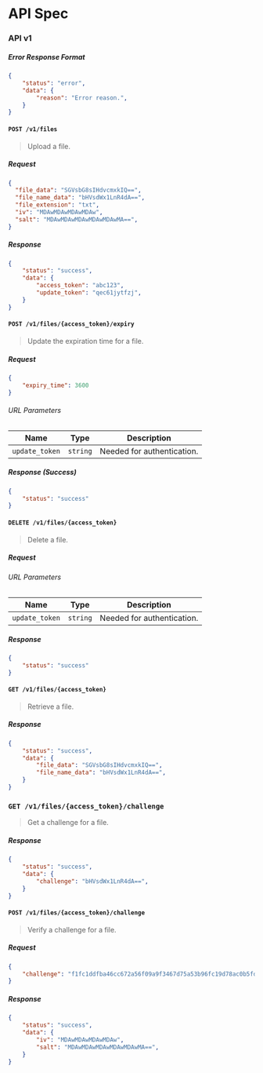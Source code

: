 # API Spec

### API v1

##### Error Response Format
```json
{
    "status": "error",
    "data": {
        "reason": "Error reason.",
    }
}
```

#### `POST /v1/files`
> Upload a file.

##### Request
```json
{
  "file_data": "SGVsbG8sIHdvcmxkIQ==",
  "file_name_data": "bHVsdWx1LnR4dA==",
  "file_extension": "txt",
  "iv": "MDAwMDAwMDAwMDAw",
  "salt": "MDAwMDAwMDAwMDAwMDAwMA==",
}
```

##### Response
```json
{
    "status": "success",
    "data": {
        "access_token": "abc123",
        "update_token": "qec61jytfzj",
    }
}
```

#### `POST /v1/files/{access_token}/expiry`
> Update the expiration time for a file.

##### Request
```json
{
    "expiry_time": 3600
}
```

###### URL Parameters

| Name           | Type     | Description                |
| -------------- | -------- | -------------------------- |
| `update_token` | `string` | Needed for authentication. |

##### Response (Success)
```json
{
    "status": "success"
}
```

#### `DELETE /v1/files/{access_token}`
> Delete a file.

##### Request

###### URL Parameters

| Name           | Type     | Description                |
| -------------- | -------- | -------------------------- |
| `update_token` | `string` | Needed for authentication. |

##### Response

```json
{
    "status": "success"
}
```

#### `GET /v1/files/{access_token}`
> Retrieve a file.

##### Response
```json
{
    "status": "success",
    "data": {
        "file_data": "SGVsbG8sIHdvcmxkIQ==",
        "file_name_data": "bHVsdWx1LnR4dA==",
    }
}
```

### `GET /v1/files/{access_token}/challenge`
> Get a challenge for a file.

##### Response
```json
{
    "status": "success",
    "data": {
        "challenge": "bHVsdWx1LnR4dA==",
    }
}
```

#### `POST /v1/files/{access_token}/challenge`
> Verify a challenge for a file.

##### Request
```json
{
    "challenge": "f1fc1ddfba46cc672a56f09a9f3467d75a53b96fc19d78ac0b5fd8e53d272bcc",
}
```

##### Response
```json
{
    "status": "success",
    "data": {
        "iv": "MDAwMDAwMDAwMDAw",
        "salt": "MDAwMDAwMDAwMDAwMDAwMA==",
    }
}
```